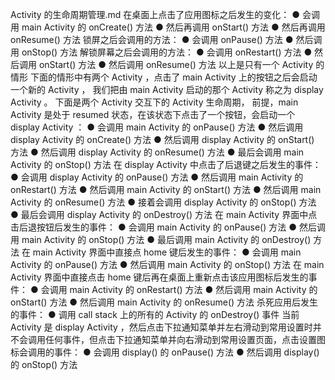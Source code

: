 Activity 的生命周期管理.md
在桌面上点击了应用图标之后发生的变化：
  ● 会调用 main Activity 的 onCreate() 方法
  ● 然后再调用 onStart() 方法
  ● 然后再调用 onResume() 方法
锁屏之后会调用的方法：
  ● 会调用 onPause() 方法
  ● 然后调用 onStop() 方法
解锁屏幕之后会调用的方法：
  ● 会调用 onRestart() 方法
  ● 然后调用 onStart() 方法
  ● 然后调用 onResume() 方法
以上是只有一个 Activity 的情形
下面的情形中有两个 Activity ，点击了 main Activity 上的按钮之后会启动一个新的 Activity ，
我们把由 main Activity 启动的那个 Activity 称之为 display Activity 。
下面是两个 Activity 交互下的 Activity 生命周期，
前提，main Activity 是处于 resumed 状态，在该状态下点击了一个按钮，会启动一个 display Activity ：
  ● 会调用 main Activity 的 onPause() 方法
  ● 然后调用 display Activity 的 onCreate() 方法
  ● 然后调用 display Activity 的 onStart() 方法
  ● 然后调用 display Activity 的 onResume() 方法
  ● 最后会调用 main Activity 的 onStop() 方法
在 display Activity 中点击了后退键之后发生的事件：
  ● 会调用 display Activity 的 onPause() 方法
  ● 然后调用 main Activity 的 onRestart() 方法
  ● 然后调用 main Activity 的 onStart() 方法
  ● 然后调用 main Activity 的 onResume() 方法
  ● 接着会调用 display Activity 的 onStop() 方法
  ● 最后会调用 display Activity 的 onDestroy() 方法
在 main Activity 界面中点击后退按钮后发生的事件：
  ● 会调用 main Activity 的 onPause() 方法
  ● 然后调用 main Activity 的 onStop() 方法
  ● 最后调用 main Activity 的 onDestroy() 方法
在 main Activity 界面中直接点 home 键后发生的事件：
  ● 会调用 main Activity 的 onPause() 方法
  ● 然后调用 main Activity 的 onStop() 方法
在 main Activity 界面中直接点击 home 键后再在桌面上重新点击该应用图标后发生的事件：
  ● 会调用 main Activity 的 onRestart() 方法
  ● 然后调用 main Activity 的 onStart() 方法
  ● 然后调用 main Activity 的 onResume() 方法
杀死应用后发生的事件：
  ● 调用 call stack 上的所有的 Activity 的 onDestroy() 事件
当前 Activity 是 display Activity ，然后点击下拉通知菜单并左右滑动到常用设置时并不会调用任何事件，但点击下拉通知菜单并向右滑动到常用设置页面，点击设置图标会调用的事件：
  ● 会调用 display() 的 onPause() 方法
  ● 然后调用 display() 的 onStop() 方法